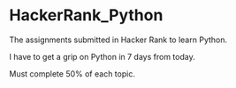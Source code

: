 # HackerRank_Python
The assignments submitted in Hacker Rank to learn Python.

I have to get a grip on Python in 7 days from today.

Must complete 50% of each topic.
